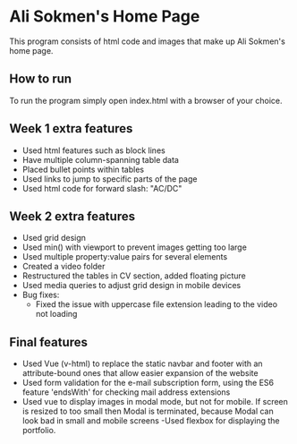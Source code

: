 # Ali Sokmen's Home Page
This program consists of html code and images that make up Ali Sokmen's home page.

## How to run
To run the program simply open index.html with a browser of your choice.

## Week 1 extra features
- Used html features such as block lines
- Have multiple column-spanning table data
- Placed bullet points within tables
- Used links to jump to specific parts of the page
- Used html code for forward slash: "AC/DC"

## Week 2 extra features
- Used grid design
- Used min() with viewport to prevent images getting too large
- Used multiple property:value pairs for several elements
- Created a video folder
- Restructured the tables in CV section, added floating picture
- Used media queries to adjust grid design in mobile devices
- Bug fixes:
  - Fixed the issue with uppercase file extension leading to the video not loading

## Final features
- Used Vue (v-html) to replace the static navbar and footer with an attribute-bound ones that allow easier expansion of the website
- Used form validation for the e-mail subscription form, using the ES6 feature 'endsWith' for checking mail address extensions
- Used vue to display images in modal mode, but not for mobile. If screen is resized to too small then Modal is terminated, because Modal can look bad in small and mobile screens
-Used flexbox for displaying the portfolio.